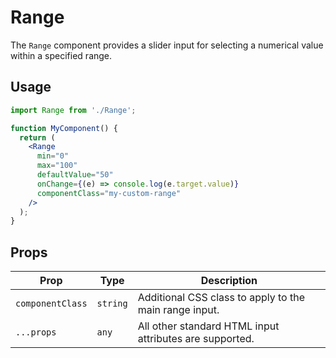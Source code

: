 # Range

The `Range` component provides a slider input for selecting a numerical value within a specified range.

## Usage

```jsx
import Range from './Range';

function MyComponent() {
  return (
    <Range
      min="0"
      max="100"
      defaultValue="50"
      onChange={(e) => console.log(e.target.value)}
      componentClass="my-custom-range"
    />
  );
}
```

## Props

| Prop           | Type     | Description                                     |
| -------------- | -------- | ----------------------------------------------- |
| `componentClass` | `string` | Additional CSS class to apply to the main range input. |
| `...props`     | `any`    | All other standard HTML input attributes are supported. |
